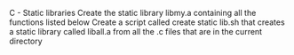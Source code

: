 C - Static libraries
Create the static library libmy.a containing all the functions listed below
Create a script called create static lib.sh that creates a static library called liball.a from all the .c files that are in the current directory
